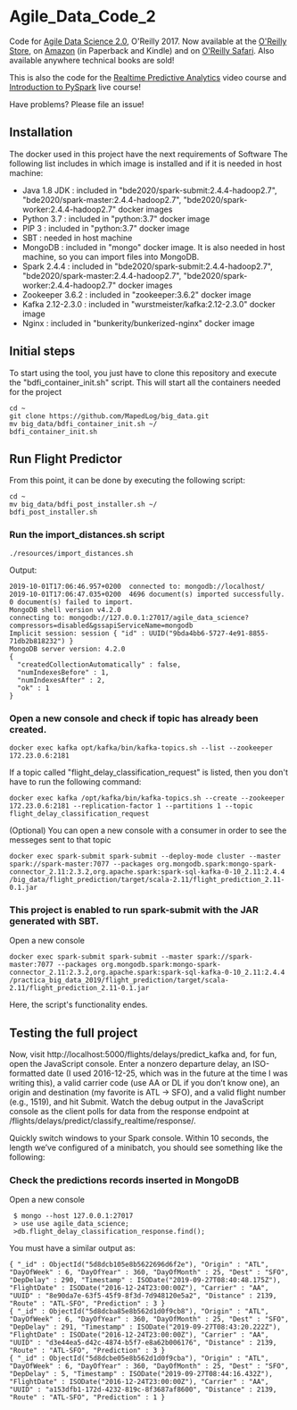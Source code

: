 # Agile_Data_Code_2

Code for [Agile Data Science 2.0](http://shop.oreilly.com/product/0636920051619.do), O'Reilly 2017. Now available at the [O'Reilly Store](http://shop.oreilly.com/product/0636920051619.do), on [Amazon](https://www.amazon.com/Agile-Data-Science-2-0-Applications/dp/1491960116) (in Paperback and Kindle) and on [O'Reilly Safari](https://www.safaribooksonline.com/library/view/agile-data-science/9781491960103/). Also available anywhere technical books are sold!

This is also the code for the [Realtime Predictive Analytics](http://datasyndrome.com/video) video course and [Introduction to PySpark](http://datasyndrome.com/training) live course!

Have problems? Please file an issue!


## Installation

The docker used in this project have the next requirements of Software
The following list includes in which image is installed and if it is needed in host machine:

 - Java 1.8 JDK : included in 
                              "bde2020/spark-submit:2.4.4-hadoop2.7", 
                              "bde2020/spark-master:2.4.4-hadoop2.7", 
                              "bde2020/spark-worker:2.4.4-hadoop2.7" docker images
 - Python 3.7 : included in 
                              "python:3.7" docker image
 - PIP 3 : included in 
                              "python:3.7" docker image
 - SBT : needed in            host machine
 - MongoDB : included in 
                              "mongo" docker image. 
    It is also needed in host machine, so you can import files into MongoDB.
 - Spark 2.4.4 : included in 
                              "bde2020/spark-submit:2.4.4-hadoop2.7", 
                              "bde2020/spark-master:2.4.4-hadoop2.7", 
                              "bde2020/spark-worker:2.4.4-hadoop2.7" docker images
 - Zookeeper 3.6.2 : included in 
                              "zookeeper:3.6.2" docker image
 - Kafka  2.12-2.3.0 : included in 
                              "wurstmeister/kafka:2.12-2.3.0" docker image
 - Nginx : included in 
                              "bunkerity/bunkerized-nginx" docker image
 
## Initial steps

To start using the tool, you just have to clone this repository and execute the "bdfi_container_init.sh" script. This will start all the containers needed for the project
```
cd ~
git clone https://github.com/MapedLog/big_data.git
mv big_data/bdfi_container_init.sh ~/
bdfi_container_init.sh
```

  ## Run Flight Predictor
  
  From this point, it can be done by executing the following script:
  
  ```
  cd ~
  mv big_data/bdfi_post_installer.sh ~/
  bdfi_post_installer.sh
 
 ```
  ### Run the import_distances.sh script
    
  ```
  ./resources/import_distances.sh
  ```
  Output:
  ```
  2019-10-01T17:06:46.957+0200	connected to: mongodb://localhost/
  2019-10-01T17:06:47.035+0200	4696 document(s) imported successfully. 0 document(s) failed to import.
  MongoDB shell version v4.2.0
  connecting to: mongodb://127.0.0.1:27017/agile_data_science?compressors=disabled&gssapiServiceName=mongodb
  Implicit session: session { "id" : UUID("9bda4bb6-5727-4e91-8855-71db2b818232") }
  MongoDB server version: 4.2.0
  {
  	"createdCollectionAutomatically" : false,
  	"numIndexesBefore" : 1,
  	"numIndexesAfter" : 2,
  	"ok" : 1
  }
  
  ```
  
  ### Open a new console and check if topic has already been created.
  
  ```
  docker exec kafka opt/kafka/bin/kafka-topics.sh --list --zookeeper 172.23.0.6:2181
  ```
  If a topic called "flight_delay_classification_request" is listed, then you don't have to run the following command:
  ```
  docker exec kafka /opt/kafka/bin/kafka-topics.sh --create --zookeeper 172.23.0.6:2181 --replication-factor 1 --partitions 1 --topic flight_delay_classification_request
  ```
  (Optional) You can open a new console with a consumer in order to see the messeges sent to that topic
  ```
 docker exec spark-submit spark-submit --deploy-mode cluster --master spark://spark-master:7077 --packages org.mongodb.spark:mongo-spark-connector_2.11:2.3.2,org.apache.spark:spark-sql-kafka-0-10_2.11:2.4.4 /big_data/flight_prediction/target/scala-2.11/flight_prediction_2.11-0.1.jar
  ```
 
  ### This project is enabled to run spark-submit with the JAR generated with SBT.
   Open a new console
  ```
  docker exec spark-submit spark-submit --master spark://spark-master:7077 --packages org.mongodb.spark:mongo-spark-connector_2.11:2.3.2,org.apache.spark:spark-sql-kafka-0-10_2.11:2.4.4 /practica_big_data_2019/flight_prediction/target/scala-2.11/flight_prediction_2.11-0.1.jar
  ```
  Here, the script's functionality endes.
## Testing the full project
  Now, visit http://localhost:5000/flights/delays/predict_kafka and, for fun, open the JavaScript console. Enter a nonzero departure delay, an ISO-formatted date (I used 2016-12-25, which was in the future at the time I was writing this), a valid carrier code (use AA or DL if you don’t know one), an origin and destination (my favorite is ATL → SFO), and a valid flight number (e.g., 1519), and hit Submit. Watch the debug output in the JavaScript console as the client polls for data from the response endpoint at /flights/delays/predict/classify_realtime/response/.
  
  Quickly switch windows to your Spark console. Within 10 seconds, the length we’ve configured of a minibatch, you should see something like the following:
  
  ### Check the predictions records inserted in MongoDB
  Open a new console
  ```
   $ mongo --host 127.0.0.1:27017
   > use use agile_data_science;
   >db.flight_delay_classification_response.find();
  
  ```
  You must have a similar output as:
  
  ```
  { "_id" : ObjectId("5d8dcb105e8b5622696d6f2e"), "Origin" : "ATL", "DayOfWeek" : 6, "DayOfYear" : 360, "DayOfMonth" : 25, "Dest" : "SFO", "DepDelay" : 290, "Timestamp" : ISODate("2019-09-27T08:40:48.175Z"), "FlightDate" : ISODate("2016-12-24T23:00:00Z"), "Carrier" : "AA", "UUID" : "8e90da7e-63f5-45f9-8f3d-7d948120e5a2", "Distance" : 2139, "Route" : "ATL-SFO", "Prediction" : 3 }
  { "_id" : ObjectId("5d8dcba85e8b562d1d0f9cb8"), "Origin" : "ATL", "DayOfWeek" : 6, "DayOfYear" : 360, "DayOfMonth" : 25, "Dest" : "SFO", "DepDelay" : 291, "Timestamp" : ISODate("2019-09-27T08:43:20.222Z"), "FlightDate" : ISODate("2016-12-24T23:00:00Z"), "Carrier" : "AA", "UUID" : "d3e44ea5-d42c-4874-b5f7-e8a62b006176", "Distance" : 2139, "Route" : "ATL-SFO", "Prediction" : 3 }
  { "_id" : ObjectId("5d8dcbe05e8b562d1d0f9cba"), "Origin" : "ATL", "DayOfWeek" : 6, "DayOfYear" : 360, "DayOfMonth" : 25, "Dest" : "SFO", "DepDelay" : 5, "Timestamp" : ISODate("2019-09-27T08:44:16.432Z"), "FlightDate" : ISODate("2016-12-24T23:00:00Z"), "Carrier" : "AA", "UUID" : "a153dfb1-172d-4232-819c-8f3687af8600", "Distance" : 2139, "Route" : "ATL-SFO", "Prediction" : 1 }


```
